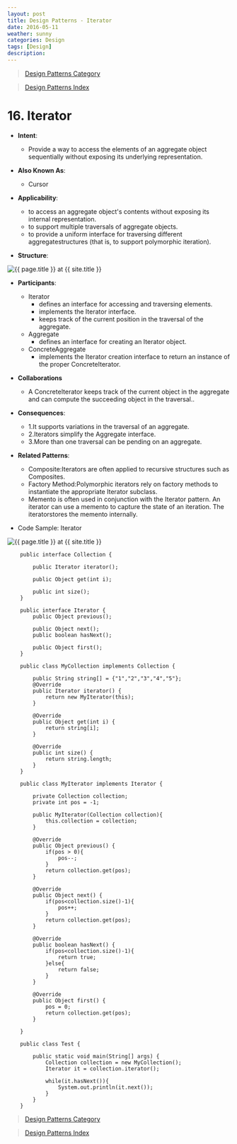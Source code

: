 ```yaml
---
layout: post
title: Design Patterns - Iterator
date: 2016-05-11
weather: sunny
categories: Design 
tags: [Design]
description: 
---
```


> [Design Patterns Category](http://raysxysun.github.io/categories/#Design)

> [Design Patterns Index](http://raysxysun.github.io/design/2016/04/18/DesignPatterns/)

# 16. Iterator

- **Intent**: 
	- Provide a way to access the elements of an aggregate object sequentially without exposing its underlying representation.

- **Also Known As**:
    - Cursor

- **Applicability**:
    - to access an aggregate object's contents without exposing its internal representation.
    - to support multiple traversals of aggregate objects.
    - to provide a uniform interface for traversing different aggregatestructures (that is, to support polymorphic iteration).

- **Structure**:	

<img src="{{ site.url }}/assets/img/2016-04-18-DesignPatterns/Iterator.png" alt="{{ page.title }} at {{ site.title }}">

- **Participants**:
	- Iterator
	   - defines an interface for accessing and traversing elements.
	   - implements the Iterator interface.
	   - keeps track of the current position in the traversal of the aggregate.
    - Aggregate
        - defines an interface for creating an Iterator object.
    - ConcreteAggregate
        - implements the Iterator creation interface to return an instance of the proper ConcreteIterator.

- **Collaborations**
	- A ConcreteIterator keeps track of the current object in the aggregate and can compute the succeeding object in the traversal..

- **Consequences**:
	- 1.It supports variations in the traversal of an aggregate.
	- 2.Iterators simplify the Aggregate interface.
	- 3.More than one traversal can be pending on an aggregate.

- **Related Patterns**:
	- Composite:Iterators are often applied to recursive structures such as Composites.
	- Factory Method:Polymorphic iterators rely on factory methods to instantiate the appropriate Iterator subclass.
	- Memento is often used in conjunction with the Iterator pattern. An iterator can use a memento to capture the state of an iteration. The iteratorstores the memento
internally.

- Code Sample: Iterator

<img src="{{ site.url }}/assets/img/2016-04-18-DesignPatterns/IteratorSample.png" alt="{{ page.title }} at {{ site.title }}">	

        public interface Collection {  
              
            public Iterator iterator();  
                
            public Object get(int i);  
              
            public int size();  
        }  
        
        public interface Iterator {  
            public Object previous();  
              
            public Object next();  
            public boolean hasNext();  
              
            public Object first();  
        }  
        
        public class MyCollection implements Collection {  
          
            public String string[] = {"1","2","3","4","5"};  
            @Override  
            public Iterator iterator() {  
                return new MyIterator(this);  
            }  
          
            @Override  
            public Object get(int i) {  
                return string[i];  
            }  
          
            @Override  
            public int size() {  
                return string.length;  
            }  
        }  
        
        public class MyIterator implements Iterator {  
          
            private Collection collection;  
            private int pos = -1;  
              
            public MyIterator(Collection collection){  
                this.collection = collection;  
            }  
              
            @Override  
            public Object previous() {  
                if(pos > 0){  
                    pos--;  
                }  
                return collection.get(pos);  
            }  
          
            @Override  
            public Object next() {  
                if(pos<collection.size()-1){  
                    pos++;  
                }  
                return collection.get(pos);  
            }  
          
            @Override  
            public boolean hasNext() {  
                if(pos<collection.size()-1){  
                    return true;  
                }else{  
                    return false;  
                }  
            }  
          
            @Override  
            public Object first() {  
                pos = 0;  
                return collection.get(pos);  
            }  
          
        }  
        
        public class Test {  
          
            public static void main(String[] args) {  
                Collection collection = new MyCollection();  
                Iterator it = collection.iterator();  
                  
                while(it.hasNext()){  
                    System.out.println(it.next());  
                }  
            }  
        }  



> [Design Patterns Category](http://raysxysun.github.io/categories/#Design)

> [Design Patterns Index](http://raysxysun.github.io/design/2016/04/18/DesignPatterns/)